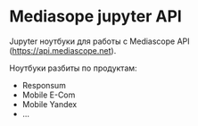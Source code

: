 # Mediasope jupyter API

Jupyter ноутбуки для работы с Mediascope API (https://api.mediascope.net).

Ноутбуки разбиты по продуктам:

- Responsum
- Mobile E-Com
- Mobile Yandex
- ...